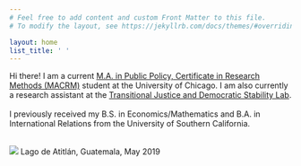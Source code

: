 ```yaml
---
# Feel free to add content and custom Front Matter to this file.
# To modify the layout, see https://jekyllrb.com/docs/themes/#overriding-theme-defaults

layout: home
list_title: ' '
---
```


Hi there! I am a current <a href="https://harris.uchicago.edu/academics/degrees/ma-public-policy-certificate-research-methods-macrm/program-overview" target="_blank">M.A. in Public Policy, Certificate in Research Methods (MACRM)</a> student at the University of Chicago. I am also currently a research assistant at the <a href="https://www.tjdemstabilitylab.com/" target="_blank">Transitional Justice and Democratic Stability Lab</a>. <br> <br>
I previously received my B.S. in Economics/Mathematics and B.A. in International Relations from the University of Southern California. <br> <br>


<div class="hero">
  	<img class="feature-img" src="{{ 'assets/lagoatitlan.jpg' | relative_url }}" />
  	Lago de Atitlán, Guatemala, May 2019
</div>
